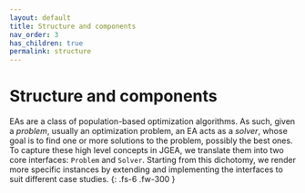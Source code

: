 ```yaml
---
layout: default
title: Structure and components
nav_order: 3
has_children: true
permalink: structure
---
```


# Structure and components

EAs are a class of population-based optimization algorithms.
As such, given a _problem_, usually an optimization problem, an EA acts as a _solver_, whose goal is to find one or more solutions to the problem, possibly the best ones.
To capture these high level concepts in JGEA, we translate them into two core interfaces: ``Problem`` and ``Solver``.
Starting from this dichotomy, we render more specific instances by extending and implementing the interfaces to suit different case studies.
{: .fs-6 .fw-300 }
